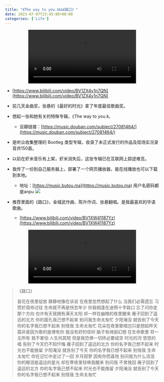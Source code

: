 ```yaml
---
title: "《The way to you.》&&《路口》"
date: 2023-07-07T23:45:00+08:00
categories: ['Life']
---
```

<!-- ![](GoldenMelody.png) -->

<div style="text-align: center;">
  <video controls style="width: 70%;">
    <source src="/post/the-way-to-you/The_best_time.mp4" type="video/mp4">
    Your browser does not support the video tag.
  </video>
</div>

- [https://www.bilibili.com/video/BV1ZX4y1n7QN](https://www.bilibili.com/video/BV1ZX4y1n7QN)

- 前几天金曲奖，张悬的《最好的时光》拿了年度最佳歌曲奖。
- 想起一张和她有关的特殊专辑，《The way to you.》。
  - 豆瓣链接：[https://music.douban.com/subject/27081464/](https://music.douban.com/subject/27081464/)
- 是听众收集整理的 Bootleg 类型专辑，收录了未正式发行的作品及现场实况录音共150首。
- 以前在虾米音乐有上架，虾米消失后，这张专辑已在互联网上踪迹难觅。
- 我传了一份到自己服务器上，部署了一个网页播放器，能在线播放也可以下载到本地。
  - 地址：[https://music.butou.ma](https://music.butou.ma) 用户名密码都是anpu
![](https://image.butou.ma/i/2023/07/19/64b7bf6e669c8.png)
- 推荐里面的《路口》，金城武作曲、陈升作词、张悬翻唱。是我最喜欢的华语歌曲。

  - [https://www.bilibili.com/video/BV1XW41187Yz](https://www.bilibili.com/video/BV1XW41187Yz)

<div style="text-align: center;">
  <video controls style="width: 70%;">
    <source src="/post/the-way-to-you/intersection.mp4" type="video/mp4">
    Your browser does not support the video tag.
  </video>
</div>

>《路口》
>
> 昙花在夜里绽放
> 静静地像在诉说
> 在夜里忽然想起了什么
> 当我们必需遗忘
> 习惯於宿命过往
> 生命就不再是恍忽年少
> 你我相逢在迷惘十字路口
> 忘了问你走那个方向
> 也许有天我拥有满天太阳
> 却一样在幽暗的夜里醒来
> 雁子回到了遥远的北方
> 你的面孔我己想不起来
> 别问我生命太匆忙
> 夕阳淹没
> 就告别了今天
> 你的名字我已想不起来
> 别怪我
> 生命太匆忙
> 花朵在夜里歌唱岂只是想起昨天
> 莫非是因为歌的旋律有你
> 我没有好的信仰
> 脑子有绮丽幻想
> 在生命歌里
> 将一无所有
> 我不害怕
> 人生何其短
> 但是我恐惧一切终必要成空
> 时光的河
> 悠悠的唱
> 告别了今天仍不知忏悔
> 雁子回到了遥远的北方
> 你的名字我己想不起来
> 时光也不能挽留
> 夕阳淹没
> 就告别了今天
> 你的名字我已想不起来
> 别怪我
> 生命太匆忙
> 你在记忆中走过了一回
> 岁月寂寥 因有你而喜悦
> 别问我为什么流泪
> 你的眼泪是遥远的星光
> 却在寒夜里轻唤我醒来
> 别问我
> 不曾挽回
> 雁子回到了遥远的北方
> 你的名字我己想不起来
> 时光也不能挽留
> 夕阳淹没
> 就告别了今天
> 你的名字我已想不起来
> 别怪我
> 生命太匆忙